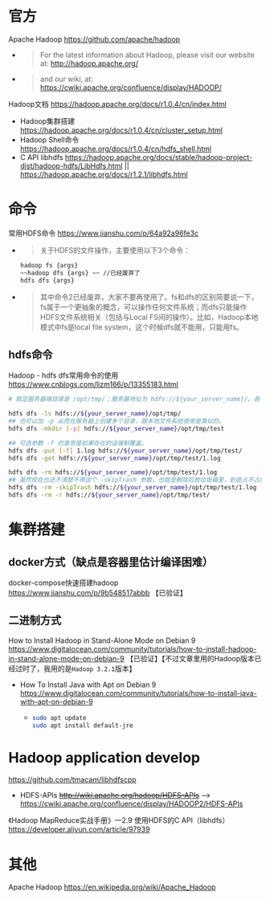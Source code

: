
# 官方

Apache Hadoop https://github.com/apache/hadoop
- > For the latest information about Hadoop, please visit our website at: http://hadoop.apache.org/
- > and our wiki, at: https://cwiki.apache.org/confluence/display/HADOOP/

Hadoop文档 https://hadoop.apache.org/docs/r1.0.4/cn/index.html
- Hadoop集群搭建 https://hadoop.apache.org/docs/r1.0.4/cn/cluster_setup.html
- Hadoop Shell命令 https://hadoop.apache.org/docs/r1.0.4/cn/hdfs_shell.html
- C API libhdfs https://hadoop.apache.org/docs/stable/hadoop-project-dist/hadoop-hdfs/LibHdfs.html || https://hadoop.apache.org/docs/r1.2.1/libhdfs.html

# 命令

常用HDFS命令 https://www.jianshu.com/p/64a92a96fe3c
- > 关于HDFS的文件操作，主要使用以下3个命令：
  ```sh
  hadoop fs {args}
  ~~hadoop dfs {args} ~~ //已经废弃了
  hdfs dfs {args}
  ```
- > 其中命令2已经废弃，大家不要再使用了。fs和dfs的区别简要说一下，fs属于一个更抽象的概念，可以操作任何文件系统；而dfs只能操作HDFS文件系统相关（包括与Local FS间的操作）。比如，Hadoop本地模式中fs是local file system，这个时候dfs就不能用，只能用fs。

## hdfs命令

Hadoop - hdfs dfs常用命令的使用 https://www.cnblogs.com/lizm166/p/13355183.html
```sh
# 假定服务器端目录是 /opt/tmp/；服务器地址为 hdfs://${your_server_name}/。各个命令和本地文件系统操作差不多，还是很直观的。

hdfs dfs -ls hdfs://${your_server_name}/opt/tmp/
## 也可以加 -p 从而在服务器上创建多个目录，跟本地文件系统使用是类似的。
hdfs dfs -mkdir [-p] hdfs://${your_server_name}/opt/tmp/test

## 可选参数 -f 的意思是如果存在的话强制覆盖。
hdfs dfs -put [-f] 1.log hdfs://${your_server_name}/opt/tmp/test/
hdfs dfs -get hdfs://${your_server_name}/opt/tmp/test/1.log

hdfs dfs -rm hdfs://${your_server_name}/opt/tmp/test/1.log
## 虽然现在也还不清楚不带这个 -skipTrash 参数，也就是删除后放垃圾箱里，到底占不占服务器存储- -
hdfs dfs -rm -skipTrash hdfs://${your_server_name}/opt/tmp/test/1.log
hdfs dfs -rm -r hdfs://${your_server_name}/opt/tmp/test/
```

# 集群搭建

## docker方式（缺点是容器里估计编译困难）

docker-compose快速搭建hadoop https://www.jianshu.com/p/9b548517abbb  【已验证】

## 二进制方式

How to Install Hadoop in Stand-Alone Mode on Debian 9 https://www.digitalocean.com/community/tutorials/how-to-install-hadoop-in-stand-alone-mode-on-debian-9  【已验证】【不过文章里用的Hadoop版本已经过时了，我用的是`Hadoop 3.2.1`版本】
- How To Install Java with Apt on Debian 9 https://www.digitalocean.com/community/tutorials/how-to-install-java-with-apt-on-debian-9
  * > 
    ```sh
    sudo apt update
    sudo apt install default-jre
    ```

# Hadoop application develop

https://github.com/tmacam/libhdfscpp
- HDFS-APIs ~~http://wiki.apache.org/hadoop/HDFS-APIs~~  -->  https://cwiki.apache.org/confluence/display/HADOOP2/HDFS-APIs

《Hadoop MapReduce实战手册》一2.9 使用HDFS的C API（libhdfs） https://developer.aliyun.com/article/97939

# 其他

Apache Hadoop https://en.wikipedia.org/wiki/Apache_Hadoop
